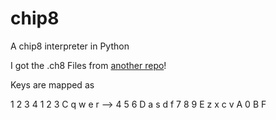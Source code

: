 # chip8
A chip8 interpreter in Python

I got the .ch8 Files from <a href="https://github.com/dmatlack/chip8/tree/master/roms">another repo</a>!

Keys are mapped as

1 2 3 4     1	2	3	C
q w e r --> 4	5	6	D
a s d f     7	8	9	E
z x c v     A	0	B	F
